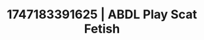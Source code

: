 ---
categories:
- Shibari art
- Self-pleasure
- Pleasure mapping
- Hentai
- Hog tying
image: /assets/images/1747183391625.jpg
layout: post
seo:
  description: Featured content with artistic ABDL Play, Scat Fetish. HD images available.
  keywords: ABDL Play, Scat Fetish
  og_image: /assets/images/1747183391625.jpg
  schema_type: VisualArtwork
tags:
- ABDL Play
- '#1747183391625'
- Scat Fetish
title: 1747183391625 | ABDL Play Scat Fetish
---